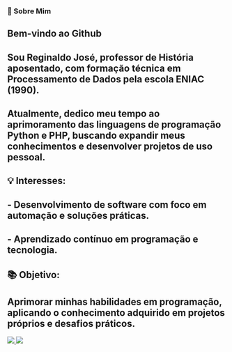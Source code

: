 ### 💼 Sobre Mim  
## Bem-vindo ao Github
## Sou Reginaldo José, professor de História aposentado, com formação técnica em Processamento de Dados pela escola ENIAC (1990).
## Atualmente, dedico meu tempo ao aprimoramento das linguagens de programação **Python** e **PHP**, buscando expandir meus conhecimentos e desenvolver projetos de uso pessoal.  

## 💡 **Interesses:**  
## - Desenvolvimento de software com foco em automação e soluções práticas.  
## - Aprendizado contínuo em programação e tecnologia.  

## 📚 **Objetivo:**  
## Aprimorar minhas habilidades em programação, aplicando o conhecimento adquirido em projetos próprios e desafios práticos.  

<div>
<a href="https://github.com/canalrjc">
<img heigth="180em" src="https://github-readme-stats.vercel.app/api/top-langs/?username=canalrjc&layout-compact&langs_count=7&theme-dracula"/>
<img heigth="180em" src="https://github-readme-stats.vercel.app/api?canalrjc&show_icons=true&theme=dracula&include_all_commits=true&count_private=true"/>
</div>




